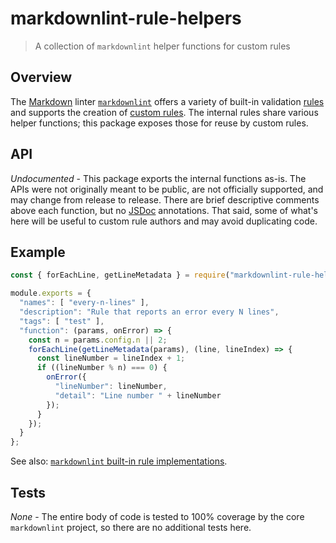# markdownlint-rule-helpers

> A collection of `markdownlint` helper functions for custom rules

## Overview

The [Markdown](https://en.wikipedia.org/wiki/Markdown) linter
[`markdownlint`](https://github.com/DavidAnson/markdownlint) offers a variety of built-in validation
[rules](https://github.com/DavidAnson/markdownlint/blob/master/doc/Rules.md) and supports the
creation of [custom rules](https://github.com/DavidAnson/markdownlint/blob/master/doc/CustomRules.md).
The internal rules share various helper functions; this package exposes those for reuse by custom rules.

## API

_Undocumented_ - This package exports the internal functions as-is. The APIs were not originally meant
to be public, are not officially supported, and may change from release to release. There are brief
descriptive comments above each function, but no [JSDoc](https://en.m.wikipedia.org/wiki/JSDoc)
annotations. That said, some of what's here will be useful to custom rule authors and may avoid
duplicating code.

## Example

```js
const { forEachLine, getLineMetadata } = require("markdownlint-rule-helpers");

module.exports = {
  "names": [ "every-n-lines" ],
  "description": "Rule that reports an error every N lines",
  "tags": [ "test" ],
  "function": (params, onError) => {
    const n = params.config.n || 2;
    forEachLine(getLineMetadata(params), (line, lineIndex) => {
      const lineNumber = lineIndex + 1;
      if ((lineNumber % n) === 0) {
        onError({
          "lineNumber": lineNumber,
          "detail": "Line number " + lineNumber
        });
      }
    });
  }
};
```

See also: [`markdownlint` built-in rule implementations](https://github.com/DavidAnson/markdownlint/tree/master/lib).

## Tests

_None_ - The entire body of code is tested to 100% coverage by the core `markdownlint` project,
so there are no additional tests here.
